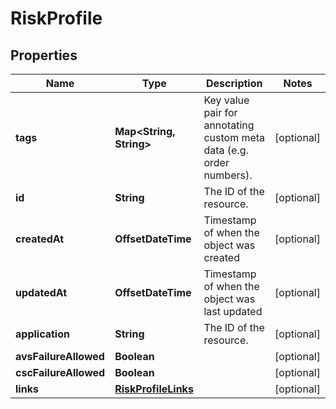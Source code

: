 

# RiskProfile


## Properties

| Name | Type | Description | Notes |
|------------ | ------------- | ------------- | -------------|
|**tags** | **Map&lt;String, String&gt;** | Key value pair for annotating custom meta data (e.g. order numbers). |  [optional] |
|**id** | **String** | The ID of the resource. |  [optional] |
|**createdAt** | **OffsetDateTime** | Timestamp of when the object was created |  [optional] |
|**updatedAt** | **OffsetDateTime** | Timestamp of when the object was last updated |  [optional] |
|**application** | **String** | The ID of the resource. |  [optional] |
|**avsFailureAllowed** | **Boolean** |  |  [optional] |
|**cscFailureAllowed** | **Boolean** |  |  [optional] |
|**links** | [**RiskProfileLinks**](RiskProfileLinks.md) |  |  [optional] |



